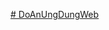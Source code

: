 [# DoAnUngDungWeb](https://docs.google.com/document/d/1V8VpYkfvvmv2r-HdD_vPOODiOYjVjVlZyFLFaBnZts8/edit?pli=1)